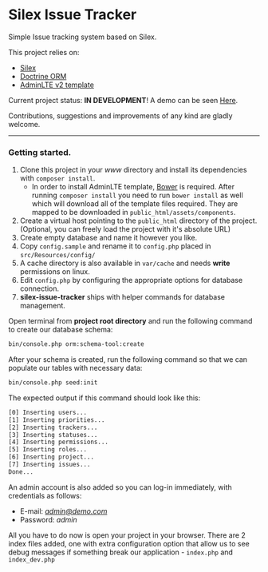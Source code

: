 # Silex Issue Tracker

Simple Issue tracking system based on Silex.

This project relies on:
* [Silex](https://github.com/silexphp/Silex)
* [Doctrine ORM](https://github.com/doctrine/doctrine2)
* [AdminLTE v2 template](https://github.com/almasaeed2010/AdminLTE)

Current project status: **IN DEVELOPMENT**! A demo can be seen [Here](http://tracker.devzone.eu).

Contributions, suggestions and improvements of any kind are gladly welcome.

---

### Getting started.

1. Clone this project in your *www* directory and install its dependencies with `composer install`.
   * In order to install AdminLTE template, [Bower](http://bower.io) is required. After running `composer install` you need to run `bower install` as well which will download all of the template files required. They are mapped to be downloaded in `public_html/assets/components`.
2. Create a virtual host pointing to the `public_html` directory of the project. (Optional, you can freely load the project with it's absolute URL)
3. Create empty database and name it however you like.
4. Copy `config.sample` and rename it to `config.php` placed in `src/Resources/config/`
5. A cache directory is also available in `var/cache` and needs **write** permissions on linux.
6. Edit `config.php` by configuring the appropriate options for database connection.
7. **silex-issue-tracker** ships with helper commands for database management.

Open terminal from **project root directory** and run the following command to create our database schema:

```bash
bin/console.php orm:schema-tool:create
```

After your schema is created, run the following command so that we can populate our tables with necessary data:

```bash
bin/console.php seed:init
```

The expected output if this command should look like this:

```bash
[0] Inserting users...
[1] Inserting priorities...
[2] Inserting trackers...
[3] Inserting statuses...
[4] Inserting permissions...
[5] Inserting roles...
[6] Inserting project...
[7] Inserting issues...
Done...

```

An admin account is also added so you can log-in immediately, with credentials as follows:
* E-mail:   *admin@demo.com*
* Password: *admin*

All you have to do now is open your project in your browser. There are 2 index files added, one with extra configuration option that allow us to see debug messages if something break our application - `index.php` and `index_dev.php`
